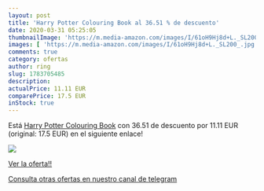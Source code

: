 ```yaml
---
layout: post
title: 'Harry Potter Colouring Book al 36.51 % de descuento'
date: 2020-03-31 05:25:05
thumbnailImage: 'https://m.media-amazon.com/images/I/61oH9Hj8d+L._SL200_.jpg'
images: [ 'https://m.media-amazon.com/images/I/61oH9Hj8d+L._SL200_.jpg' ]
comments: true
category: ofertas
author: ring
slug: 1783705485
description:
actualPrice: 11.11 EUR
comparePrice: 17.5 EUR
inStock: true
---
```


Está [Harry Potter Colouring Book](https://www.amazon.com/dp/1783705485/?tag=redken08-20) con 36.51 de descuento por 11.11 EUR (original: 17.5 EUR) en el siguiente enlace!

[![](https://m.media-amazon.com/images/I/61oH9Hj8d+L._SL200_.jpg)](https://www.amazon.com/dp/1783705485/?tag=redken08-20)

[Ver la oferta!!](https://www.amazon.com/dp/1783705485/?tag=redken08-20)

[Consulta otras ofertas en nuestro canal de telegram](https://t.me/s/ofertas25)
